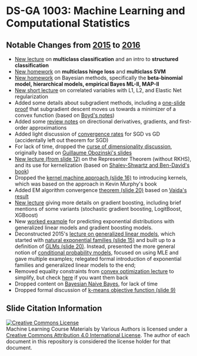 # DS-GA 1003: Machine Learning and Computational Statistics

## Notable Changes from [2015](https://davidrosenberg.github.io/ml2015/#home) to [2016](https://davidrosenberg.github.io/ml2016/#home)
- [New lecture](https://davidrosenberg.github.io/mlcourse/Archive/2016/Lectures/9a.multiclass.pdf) on **multiclass classification** and an intro to **structured classification**
- [New homework](https://davidrosenberg.github.io/mlcourse/Archive/2016/Homework/hw6-multiclass/hw6.pdf) on **multiclass hinge loss** and **multiclass SVM**
- [New homework](https://davidrosenberg.github.io/mlcourse/Archive/2016/Homework/hw7-bayesian/hw7.pdf) on Bayesian methods, specifically the **beta-binomial model, hierarchical models, empirical Bayes ML-II, MAP-II**
- [New short lecture](https://davidrosenberg.github.io/mlcourse/Archive/2016/Lectures/2.Lab.elastic-net.pdf) on correlated variables with L1, L2, and Elastic Net regularization
- Added some details about subgradient methods, including a [one-slide proof](https://davidrosenberg.github.io/mlcourse/Archive/2016/Lectures/4b.subgradient-descent.pdf#page=14) that subgradient descent moves us towards a minimizer of a
  convex function (based on [Boyd's notes](http://stanford.edu/class/ee364b/lectures.html))
- Added some [review notes](https://davidrosenberg.github.io/mlcourse/Archive/2016/Notes/directional-derivative.pdf) on directional derivatives, gradients, and first-order approximations
- Added light discussion of [convergence rates](https://davidrosenberg.github.io/mlcourse/Archive/2016/Lectures/4a.sgd-gd-revisited.pdf#page=12) for SGD vs GD (accidentally left out theorem for SGD)
- For lack of time, dropped the [curse of dimensionality discussion](https://davidrosenberg.github.io/ml2015/docs/1b.intro-slt-riskdecomp.pdf#page=18), originally based on [Guillaume Obozinski's slides](http://sites.uclouvain.be/socn/pmwiki/uploads/Courses/Obozinski1#page=21)
- [New lecture (from slide 12)](https://davidrosenberg.github.io/mlcourse/Archive/2016/Lectures/5b.kernel-methods.pdf#page=12) on the Representer Theorem (without RKHS), and its use for kernelization (based on [Shalev-Shwartz and Ben-David's book](http://www.cs.huji.ac.il/~shais/UnderstandingMachineLearning/index.html))
- Dropped the [kernel machine approach (slide 16)](https://davidrosenberg.github.io/mlcourse/Archive/2015/Lectures/4c.kernels.pdf#page=16) to introducing kernels, which was based on the approach in Kevin Murphy's book 
- Added EM algorithm convergence [theorem (slide 20)](https://davidrosenberg.github.io/mlcourse/Archive/2016/Lectures/14a.EM-algorithm.pdf#page=20) based on [Vaida's result](http://www3.stat.sinica.edu.tw/statistica/oldpdf/a15n316.pdf)	
- [New lecture](https://davidrosenberg.github.io/mlcourse/Archive/2016/Lectures/8.Lab.more-boosting.pdf) giving more details on gradient boosting, including brief mentions of some variants (stochastic gradient boosting, LogitBoost, XGBoost)
- New [worked example](https://github.com/davidrosenberg/mlcourse/blob/gh-pages/Archive/2016/Notes/test-two-review-problems.pdf) for predicting exponential distributions with generalized linear models and gradient boosting models.
- Deconstructed 2015's [lecture on generalized linear models](https://davidrosenberg.github.io/ml2015/docs/8.Lab.glm.pdf), which started with [natural exponential families (slide 15)](https://davidrosenberg.github.io/ml2015/docs/8.Lab.glm.pdf#page=15) and built up to a definition of [GLMs (slide 20)](https://davidrosenberg.github.io/ml2015/docs/8.Lab.glm.pdf#page=20).  Instead, presented the more general notion of [conditional probability models](https://davidrosenberg.github.io/mlcourse/Archive/2016/Lectures/10b.conditional-probability-models.pdf), focused on using MLE and gave multiple examples; relegated formal introduction of exponential families and generalized linear models to the end; 
- Removed equality constraints from [convex optimization lecture](https://davidrosenberg.github.io/mlcourse/Archive/2016/Lectures/3b.convex-optimization.pdf) to
  simplify, but check [here](https://davidrosenberg.github.io/mlcourse/Archive/2015/Lectures/3b.convex-optimization.pdf) if you want them back
- Dropped content on [Bayesian Naive Bayes](https://davidrosenberg.github.io/mlcourse/Archive/2015/Lectures/12.Lab.bayesian-methods.pdf), for lack of time
- Dropped formal discussion of [k-means objective function (slide 9)](https://davidrosenberg.github.io/mlcourse/Archive/2015/Lectures/13.mixture-models.pdf#page=9)

## Slide Citation Information
<a rel="license" href="http://creativecommons.org/licenses/by/4.0/"><img alt="Creative Commons License" style="border-width:0" src="https://i.creativecommons.org/l/by/4.0/88x31.png" /></a><br /><span xmlns:dct="http://purl.org/dc/terms/" property="dct:title">Machine Learning Course Materials</span> by <span xmlns:cc="http://creativecommons.org/ns#" property="cc:attributionName">Various Authors</span> is licensed under a <a rel="license" href="http://creativecommons.org/licenses/by/4.0/">Creative Commons Attribution 4.0 International License</a>.  The author of each document in this repository is considered the license holder for that document.
